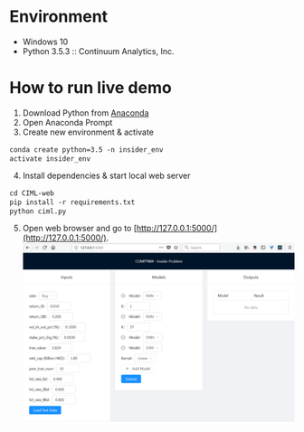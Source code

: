 # Environment
- Windows 10
- Python 3.5.3 :: Continuum Analytics, Inc.


# How to run live demo
1. Download Python from [Anaconda](https://anaconda.org/)
2. Open Anaconda Prompt
3. Create new environment & activate
```commandline
conda create python=3.5 -n insider_env
activate insider_env

```
4. Install dependencies & start local web server
```commandline
cd CIML-web
pip install -r requirements.txt
python ciml.py
```
5. Open web browser and go to [http://127.0.0.1:5000/](http://127.0.0.1:5000/).
![Screenshot][screenshot]

[screenshot]: https://github.com/gafung/CIML/blob/master/README.png